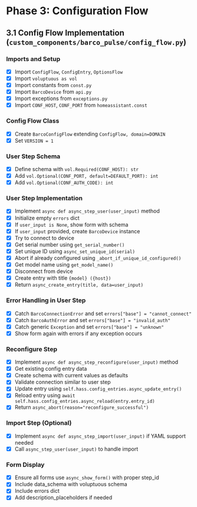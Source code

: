 # Phase 3: Configuration Flow

## 3.1 Config Flow Implementation (`custom_components/barco_pulse/config_flow.py`)

### Imports and Setup
- [x] Import `ConfigFlow`, `ConfigEntry`, `OptionsFlow`
- [x] Import `voluptuous as vol`
- [x] Import constants from `const.py`
- [x] Import `BarcoDevice` from `api.py`
- [x] Import exceptions from `exceptions.py`
- [x] Import `CONF_HOST`, `CONF_PORT` from `homeassistant.const`

### Config Flow Class
- [x] Create `BarcoConfigFlow` extending `ConfigFlow, domain=DOMAIN`
- [x] Set `VERSION = 1`

### User Step Schema
- [x] Define schema with `vol.Required(CONF_HOST): str`
- [x] Add `vol.Optional(CONF_PORT, default=DEFAULT_PORT): int`
- [x] Add `vol.Optional(CONF_AUTH_CODE): int`

### User Step Implementation
- [x] Implement `async def async_step_user(user_input)` method
- [x] Initialize empty `errors` dict
- [x] If `user_input is None`, show form with schema
- [x] If `user_input` provided, create `BarcoDevice` instance
- [x] Try to connect to device
- [x] Get serial number using `get_serial_number()`
- [x] Set unique ID using `async_set_unique_id(serial)`
- [x] Abort if already configured using `_abort_if_unique_id_configured()`
- [x] Get model name using `get_model_name()`
- [x] Disconnect from device
- [x] Create entry with title `{model} ({host})`
- [x] Return `async_create_entry(title, data=user_input)`

### Error Handling in User Step
- [x] Catch `BarcoConnectionError` and set `errors["base"] = "cannot_connect"`
- [x] Catch `BarcoAuthError` and set `errors["base"] = "invalid_auth"`
- [x] Catch generic `Exception` and set `errors["base"] = "unknown"`
- [x] Show form again with errors if any exception occurs

### Reconfigure Step
- [x] Implement `async def async_step_reconfigure(user_input)` method
- [x] Get existing config entry data
- [x] Create schema with current values as defaults
- [x] Validate connection similar to user step
- [x] Update entry using `self.hass.config_entries.async_update_entry()`
- [x] Reload entry using `await self.hass.config_entries.async_reload(entry.entry_id)`
- [x] Return `async_abort(reason="reconfigure_successful")`

### Import Step (Optional)
- [x] Implement `async def async_step_import(user_input)` if YAML support needed
- [x] Call `async_step_user(user_input)` to handle import

### Form Display
- [x] Ensure all forms use `async_show_form()` with proper step_id
- [x] Include data_schema with voluptuous schema
- [x] Include errors dict
- [x] Add description_placeholders if needed
